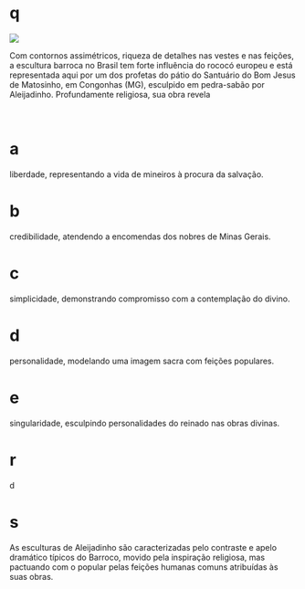 # q
![](https://firebasestorage.googleapis.com/v0/b/firebase-enemio.appspot.com/o/questoes%2F630%2Fcc75e819-471b-d14d-2c7c-7fc0fea2ebad.png?alt=media\&token=33c152b8-7a33-4c34-9b22-ad503be6c53c)

Com contornos assimétricos, riqueza de detalhes nas vestes e nas feições, a escultura barroca no Brasil tem forte influência do rococó europeu e está representada aqui por um dos profetas do pátio do Santuário do Bom Jesus de Matosinho, em Congonhas (MG), esculpido em pedra-sabão por Aleijadinho. Profundamente religiosa, sua obra revela

 

# a
liberdade, representando a vida de mineiros à procura da salvação.

# b
credibilidade, atendendo a encomendas dos nobres de Minas Gerais.

# c
simplicidade, demonstrando compromisso com a contemplação do divino.

# d
personalidade, modelando uma imagem sacra com feições populares.

# e
singularidade, esculpindo personalidades do reinado nas obras divinas.

# r
d

# s
As esculturas de Aleijadinho são caracterizadas pelo contraste e apelo dramático típicos do Barroco, movido pela inspiração religiosa, mas pactuando com o popular pelas feições humanas comuns atribuídas às suas obras.
